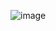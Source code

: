 ![image](https://github.com/weilun320/37-React-Vite-Bus-Arrival-App-API/assets/41337787/6b61004e-1884-421b-9cc2-b7ba4fdec12a)
